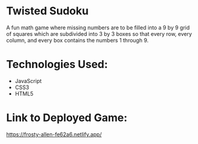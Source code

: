 # Twisted Sudoku
A fun math game where missing numbers are to be filled into a 9 by 9 grid of squares which are subdivided into 3 by 3 boxes so that every row, every column, and every box contains the numbers 1 through 9.

# Technologies Used:
- JavaScript
- CSS3
- HTML5

# Link to Deployed Game:
https://frosty-allen-fe62a6.netlify.app/